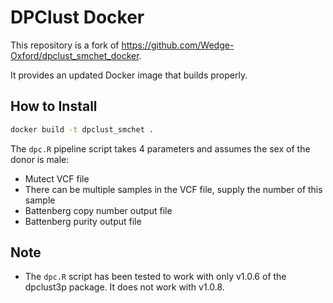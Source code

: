 # DPClust Docker

This repository is a fork of https://github.com/Wedge-Oxford/dpclust_smchet_docker.

It provides an updated Docker image that builds properly.

## How to Install

```bash
docker build -t dpclust_smchet .
```

The `dpc.R` pipeline script takes 4 parameters and assumes the sex of the donor 
is male:

 * Mutect VCF file
 * There can be multiple samples in the VCF file, supply the number of this sample
 * Battenberg copy number output file
 * Battenberg purity output file

## Note

* The `dpc.R` script has been tested to work with only v1.0.6 of the dpclust3p 
    package. It does not work with v1.0.8.
